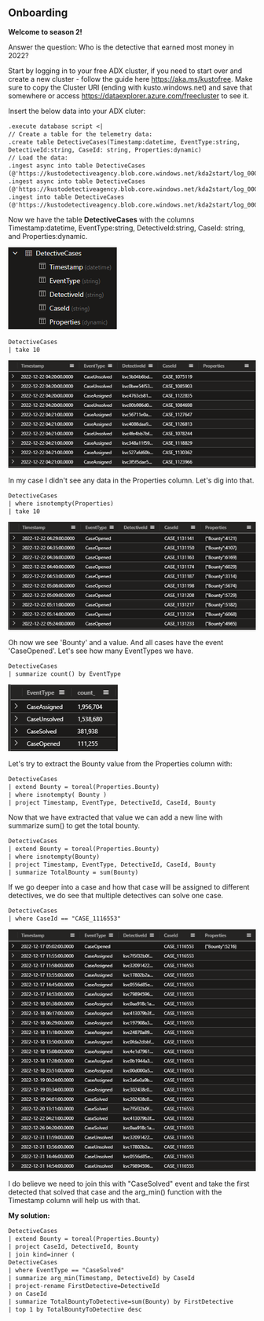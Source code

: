 ## Onboarding

**Welcome to season 2!**

Answer the question: Who is the detective that earned most money in 2022?

Start by logging in to your free ADX cluster, if you need to start over and create a new cluster - follow the guide here https://aka.ms/kustofree. Make sure to copy the Cluster URI (ending with kusto.windows.net) and save that somewhere or access https://dataexplorer.azure.com/freecluster to see it.

Insert the below data into your ADX cluter:

```kusto
.execute database script <|
// Create a table for the telemetry data:
.create table DetectiveCases(Timestamp:datetime, EventType:string, DetectiveId:string, CaseId: string, Properties:dynamic)
// Load the data:
.ingest async into table DetectiveCases (@'https://kustodetectiveagency.blob.core.windows.net/kda2start/log_00000.csv.gz')
.ingest async into table DetectiveCases (@'https://kustodetectiveagency.blob.core.windows.net/kda2start/log_00001.csv.gz')
.ingest into table DetectiveCases (@'https://kustodetectiveagency.blob.core.windows.net/kda2start/log_00002.csv.gz')
```

Now we have the table **DetectiveCases** with the columns Timestamp:datetime, EventType:string, DetectiveId:string, CaseId: string, and Properties:dynamic.

![](img/DetectiveCases_table.png)

```kusto
DetectiveCases
| take 10
```

![](img/DetectiveCases_Take10.png)

In my case I didn't see any data in the Properties column. Let's dig into that.

```kusto
DetectiveCases
| where isnotempty(Properties)
| take 10
```

![](img/DetectiveCases_Prop.png)

Oh now we see 'Bounty' and a value. And all cases have the event 'CaseOpened'. Let's see how many EventTypes we have.

```kusto
DetectiveCases
| summarize count() by EventType
```

![](img/DetectiveCases_Events.png)

Let's try to extract the Bounty value from the Properties column with:

```kusto
DetectiveCases
| extend Bounty = toreal(Properties.Bounty)
| where isnotempty( Bounty )
| project Timestamp, EventType, DetectiveId, CaseId, Bounty
```

Now that we have extracted that value we can add a new line with summarize sum() to get the total bounty.

```kusto
DetectiveCases
| extend Bounty = toreal(Properties.Bounty)
| where isnotempty(Bounty)
| project Timestamp, EventType, DetectiveId, CaseId, Bounty
| summarize TotalBounty = sum(Bounty)
```

If we go deeper into a case and how that case will be assigned to different detectives, we do see that multiple detectives can solve one case.

```kusto
DetectiveCases
| where CaseId == "CASE_1116553"
```

![](img/DetectiveCases_Case.png)

I do believe we need to join this with "CaseSolved" event and take the first detected that solved that case and the arg_min() function with the Timestamp column will help us with that.

**My solution:**

```kusto
DetectiveCases
| extend Bounty = toreal(Properties.Bounty)
| project CaseId, DetectiveId, Bounty
| join kind=inner (
DetectiveCases
| where EventType == "CaseSolved"
| summarize arg_min(Timestamp, DetectiveId) by CaseId
| project-rename FirstDetective=DetectiveId
) on CaseId
| summarize TotalBountyToDetective=sum(Bounty) by FirstDetective
| top 1 by TotalBountyToDetective desc
```
